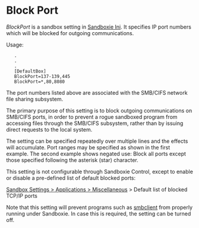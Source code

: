 # Block Port

_BlockPort_ is a sandbox setting in [Sandboxie Ini](SandboxieIni.html). It specifies IP port numbers which will be blocked for outgoing communications.

Usage:

```
   .
   .
   .
   [DefaultBox]
   BlockPort=137-139,445
   BlockPort=*,80,8080
```

The port numbers listed above are associated with the SMB/CIFS network file sharing subsystem.

The primary purpose of this setting is to block outgoing communications on SMB/CIFS ports, in order to prevent a rogue sandboxed program from accessing files through the SMB/CIFS subsystem, rather than by issuing direct requests to the local system.

The setting can be specified repeatedly over multiple lines and the effects will accumulate. Port ranges may be specified as shown in the first example. The second example shows negated use: Block all ports except those specified following the asterisk (star) character.

This setting is not configurable through Sandboxie Control, except to enable or disable a pre-defined list of default blocked ports:

[Sandbox Settings > Applications > Miscellaneous](ApplicationsSettings#misc) > Default list of blocked TCP/IP ports

Note that this setting will prevent programs such as [smbclient](http://www.samba.org/samba/docs/man/manpages-3/smbclient.1) from properly running under Sandboxie. In case this is required, the setting can be turned off.
